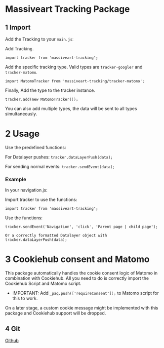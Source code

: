# Massiveart Tracking Package 

## 1 Import

Add the Tracking to your `main.js`:

Add Tracking.

`import tracker from 'massiveart-tracking';`

Add the specific tracking type. Valid types are `tracker-googler` and `tracker-matomo`.

`import MatomoTracker from 'massiveart-tracking/tracker-matomo';`

Finally, Add the type to the tracker instance.

`tracker.add(new MatomoTracker());`

You can also add multiple types, the data will be sent to all types simultaneously.

# 2 Usage

Use the predefined functions:

For Datalayer pushes: `tracker.dataLayerPush(data);`

For sending normal events: `tracker.sendEvent(data);`

### Example

In your navigation.js:

Import tracker to use the functions:

`import tracker from 'massiveart-tracking';`

Use the functions:

`tracker.sendEvent('Navigation', 'click', 'Parent page | child page');`

`Or a correctly formatted Datalayer object with tracker.dataLayerPush(data);`

# 3 Cookiehub consent and Matomo

This package automatically handles the cookie consent logic of Matomo in combination with Cookiehub.
All you need to do is correctly import the Cookiehub Script and Matomo script.
* IMPORTANT: Add `_paq.push(['requireConsent']);` to Matomo script for this to work.

On a later stage, a custom cookie message might be implemented with this package and Cookiehub support will be dropped.

## 4 Git

[Github](https://github.com/popoplanter/tracking)
